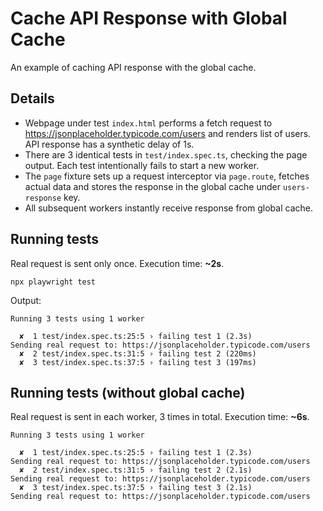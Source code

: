 # Cache API Response with Global Cache

An example of caching API response with the global cache.

## Details

- Webpage under test `index.html` performs a fetch request to https://jsonplaceholder.typicode.com/users and renders list of users. API response has a synthetic delay of 1s.
- There are 3 identical tests in `test/index.spec.ts`, checking the page output. Each test intentionally fails to start a new worker.
- The `page` fixture sets up a request interceptor via `page.route`, fetches actual data and stores the  response in the global cache under `users-response` key.
- All subsequent workers instantly receive response from global cache.

## Running tests

Real request is sent only once. Execution time: **~2s**.
```
npx playwright test
```
Output:
```
Running 3 tests using 1 worker

  ✘  1 test/index.spec.ts:25:5 › failing test 1 (2.3s)
Sending real request to: https://jsonplaceholder.typicode.com/users
  ✘  2 test/index.spec.ts:31:5 › failing test 2 (220ms)
  ✘  3 test/index.spec.ts:37:5 › failing test 3 (197ms)
```

## Running tests (without global cache)

Real request is sent in each worker, 3 times in total. Execution time: **~6s**.
```
Running 3 tests using 1 worker

  ✘  1 test/index.spec.ts:25:5 › failing test 1 (2.3s)
Sending real request to: https://jsonplaceholder.typicode.com/users
  ✘  2 test/index.spec.ts:31:5 › failing test 2 (2.1s)
Sending real request to: https://jsonplaceholder.typicode.com/users
  ✘  3 test/index.spec.ts:37:5 › failing test 3 (2.1s)
Sending real request to: https://jsonplaceholder.typicode.com/users
```
